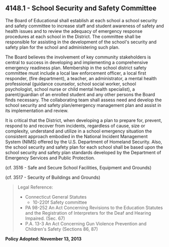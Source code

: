 ## 4148.1 - School Security and Safety Committee

The Board of Educational shall establish at each school a school security and safety committee to increase staff and student awareness of safety and health issues and to review the adequacy of emergency response procedures at each school in the District. The committee shall be responsible for assisting in the development of the school's security and safety plan for the school and administering such plan.

The Board believes the involvement of key community stakeholders is central to success in developing and implementing a comprehensive emergency readiness plan. Membership in the school district safety committee must include a local law enforcement officer, a local first responder, (fire department), a teacher, an administrator, a mental health professional (guidance counselor, school social worker, school psychologist, school nurse or child mental health specialist), a parent/guardian of an enrolled student and any other persons the Board finds necessary. The collaborating team shall assess need and develop the school security and safety plan/emergency management plan and assist in its implementation and review.

It is critical that the District, when developing a plan to prepare for, prevent, respond to and recover from incidents, regardless of cause, size or complexity, understand and utilize in a school emergency situation the consistent approach embodied in the National Incident Management System (NIMS) offered by the U.S. Department of Homeland Security.  Also, the school security and safety plan for each school shall be based upon the school security and safety plan standards developed by the Department of Emergency Services and Public Protection.

(cf. 3516 - Safe and Secure School Facilities, Equipment and Grounds)

(cf. 3517 - Security of Buildings and Grounds)

> Legal Reference: 
> 
> * Connecticut General Statutes
>   * 10-220f Safety committee
> * PA 98-252 An Act Concerning Revisions to the Education Statutes and the Registration of Interpreters for the Deaf and Hearing Impaired. (Sec. 67)
> * P.A. 13-3 An Act Concerning Gun Violence Prevention and Children's Safety (Sections 86, 87)

**Policy Adopted:  November 13, 2013**
